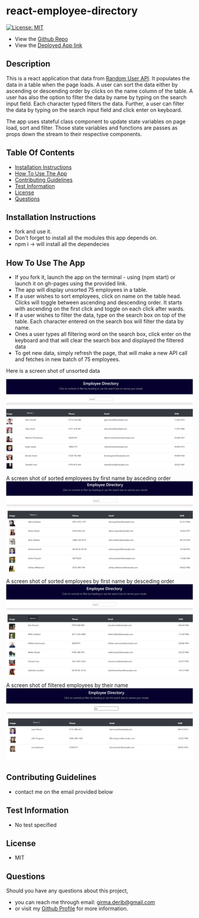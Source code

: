 # react-employee-directory
[![License: MIT](https://img.shields.io/badge/License-MIT-yellow.svg)](https://opensource.org/licenses/MIT)

* View the [Github Repo](https://github.com/girmaD/react-employee-directory)
* View the [Deployed App link](https://girmad.github.io/react-employee-directory/)


## Description
  This is a react application that data from [Random User API](https://randomuser.me/). It populates the data in a table when the page loads. A user can sort the data either by ascending or descending order by clicks on the name column of the table. A user has also the option to filter the data by name by typing on the search input field. Each character typed filters the data. Further, a user can filter the data by typing on the search input field and click enter on keyboard.

  The app uses stateful class component to update state variables on page load, sort and filter. Those state variables and functions are passes as props down the stream to their respective components.
    

## Table Of Contents 
* [Installation Instructions](#Installation-Instructions)
* [How To Use The App](#How-To-Use-The-App)
* [Contributing Guidelines](#Contributing-Guidelines)
* [Test Information](#Test-Information)
* [License](#License)
* [Questions](#Questions)


## Installation Instructions

 * fork and use it.
 * Don't forget to install all the modules this app depends on.
 * npm i -> will install all the dependecies

## How To Use The App
- If you fork it, launch the app on the terminal - using (npm start) or launch it on gh-pages using the provided link.
- The app will display unsorted 75 employees in a table.
- If a user wishes to sort employees, click on name on the table head. Clicks will toggle between ascending and descending order. It starts with ascending on the first click and toggle on each click after wards.
- If a user wishes to filter the data, type on the search box on top of the table. Each character entered on the search box will filter the data by name.
- Ones a user types all filtering word on the search box, click enter on the keyboard and that will clear the search box and displayed the filtered data
- To get new data, simply refresh the page, that will make a new API call and fetches in new batch of 75 employees.

Here is a screen shot of unsorted data

![Alt text](./public/Assets/main.png)


A screen shot of sorted employees by first name by asceding order
![Alt text](./public/Assets/asce.png) 


A screen shot of sorted employees by first name by desceding order
![Alt text](./public/Assets/desc.png)


A screen shot of filtered employees by their name 
![Alt text](./public/Assets/filtd.png)

## Contributing Guidelines
 * contact me on the email provided below

## Test Information
  * No test specified

## License

 * MIT

## Questions

Should you have any questions about this project,
  * you can reach me through email: [girma.derib@gmail.com](mailto:girma.derib@gmail.com) 
  * or visit my [Github Profile](https://github.com/girmaD) for more information.
